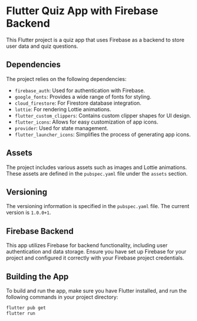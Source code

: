 # Flutter Quiz App with Firebase Backend

This Flutter project is a quiz app that uses Firebase as a backend to store user data and quiz questions.


## Dependencies

The project relies on the following dependencies:

- `firebase_auth`: Used for authentication with Firebase.
- `google_fonts`: Provides a wide range of fonts for styling.
- `cloud_firestore`: For Firestore database integration.
- `lottie`: For rendering Lottie animations.
- `flutter_custom_clippers`: Contains custom clipper shapes for UI design.
- `flutter_icons`: Allows for easy customization of app icons.
- `provider`: Used for state management.
- `flutter_launcher_icons`: Simplifies the process of generating app icons.

## Assets

The project includes various assets such as images and Lottie animations. These assets are defined in the `pubspec.yaml` file under the `assets` section.

## Versioning

The versioning information is specified in the `pubspec.yaml` file. The current version is `1.0.0+1`.

## Firebase Backend

This app utilizes Firebase for backend functionality, including user authentication and data storage. Ensure you have set up Firebase for your project and configured it correctly with your Firebase project credentials.

## Building the App

To build and run the app, make sure you have Flutter installed, and run the following commands in your project directory:

```bash
flutter pub get
flutter run
